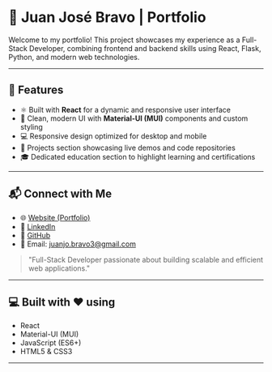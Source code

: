 # 🚀 Juan José Bravo | Portfolio

Welcome to my portfolio! This project showcases my experience as a Full-Stack Developer, combining frontend and backend skills using React, Flask, Python, and modern web technologies.

---

## 🚀 Features

- ⚛️ Built with **React** for a dynamic and responsive user interface  
- 🎨 Clean, modern UI with **Material-UI (MUI)** components and custom styling  
- 💻 Responsive design optimized for desktop and mobile  
- 📂 Projects section showcasing live demos and code repositories  
- 🎓 Dedicated education section to highlight learning and certifications  


---

## 📬 Connect with Me

- 🌐 [Website (Portfolio)](https://JuanoBQ.github.io/portfolio)  
- 💼 [LinkedIn](https://www.linkedin.com/in/juan-jos%C3%A9-bravo-6aa0518a)  
- 🐙 [GitHub](https://github.com/JuanoBQ)  
- 📧 Email: juanjo.bravo3@gmail.com  

> "Full-Stack Developer passionate about building scalable and efficient web applications."

---

## 💻 Built with ❤️ using

- React  
- Material-UI (MUI)  
- JavaScript (ES6+)  
- HTML5 & CSS3  

---




